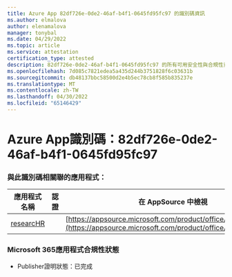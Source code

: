 ```yaml
---
title: Azure App 82df726e-0de2-46af-b4f1-0645fd95fc97 的識別碼資訊
ms.author: elmalova
author: elenamalova
manager: tonybal
ms.date: 04/29/2022
ms.topic: article
ms.service: attestation
certification_type: attested
description: 82df726e-0de2-46af-b4f1-0645fd95fc97 的所有可用安全性與合規性資訊。
ms.openlocfilehash: 7d085c7821edea5a435d244b3751828f6c03631b
ms.sourcegitcommit: db48137bbc58500d2e4b5ec78cb8f585b835237e
ms.translationtype: MT
ms.contentlocale: zh-TW
ms.lasthandoff: 04/30/2022
ms.locfileid: "65146429"
---
```

# <a name="azure-app-id-82df726e-0de2-46af-b4f1-0645fd95fc97"></a>Azure App識別碼：82df726e-0de2-46af-b4f1-0645fd95fc97


### <a name="apps-associated-with-this-id"></a>與此識別碼相關聯的應用程式：
| **應用程式名稱** | **認證** | **在 AppSource 中檢視** |
|--------------|---------------|-----------------------|
| [researcHR](../forward/WA200002557.md) |  | [https://appsource.microsoft.com/product/office/WA200002557](https://appsource.microsoft.com/product/office/WA200002557) |

### <a name="microsoft-365-app-compliance-status"></a>Microsoft 365應用程式合規性狀態
- Publisher證明狀態：已完成
